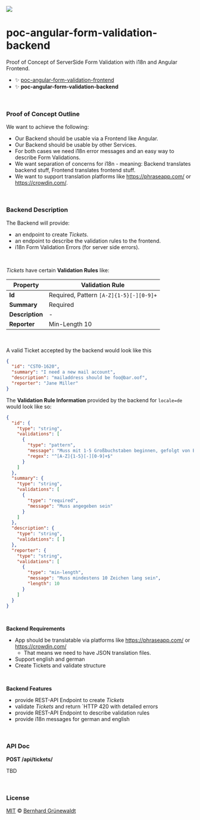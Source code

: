 [![](https://comsysto.github.io/poc-angular-form-validation-backend/doc/banner.svg)](https://github.com/comsysto/poc-angular-form-validation-backend)

# poc-angular-form-validation-backend

Proof of Concept of ServerSide Form Validation with i18n and Angular Frontend.

 * :sparkles: [poc-angular-form-validation-frontend](https://github.com/comsysto/poc-angular-form-validation-frontend)
 * :sparkles: **poc-angular-form-validation-backend**

&nbsp;

### Proof of Concept Outline

We want to achieve the following:

 * Our Backend should be usable via a Frontend like Angular.
 * Our Backend should be usable by other Services.
 * For both cases we need i18n error messages and an easy way to describe Form Validations.
 * We want separation of concerns for i18n - meaning: Backend translates backend stuff, Frontend translates frontend stuff.
 * We want to support translation platforms like https://phraseapp.com/ or https://crowdin.com/.
 


&nbsp;

### Backend Description


The Backend will provide: 

 * an endpoint to create *Tickets*.
 * an endpoint to describe the validation rules to the frontend.
 * i18n Form Validation Errors (for server side errors).

&nbsp;

*Tickets* have certain **Validation Rules** like:

| Property        | Validation Rule                         |
|-----------------|-----------------------------------------|
| **Id**          | Required, Pattern `[A-Z]{1-5}[-][0-9]+` |
| **Summary**     | Required                                |
| **Description** | -                                       |
| **Reporter**    | Min-Length 10                           |

&nbsp;

A valid Ticket accepted by the backend would look like this

```json
{
  "id": "CSTO-1620",
  "summary": "I need a new mail account",
  "description": "mailaddress should be foo@bar.oof",
  "reporter": "Jane Miller"
}
```

The **Validation Rule Information** provided by the backend for `locale=de` would look like so:

```json
{
  "id": {
    "type": "string",
    "validations": [
      { 
        "type": "pattern",
        "message": "Muss mit 1-5 Großbuchstaben beginnen, gefolgt von Bindestrich, gefolgt von Zahlen",
        "regex": "^[A-Z]{1-5}[-][0-9]+$"         
      }
    ]
  },
  "summary": {
    "type": "string",
    "validations": [
      { 
        "type": "required",
        "message": "Muss angegeben sein"       
      }
    ]
  },
  "description": {
    "type": "string",
    "validations": [ ]
  },  
  "reporter": {
    "type": "string",
    "validations": [
      { 
        "type": "min-length",
        "message": "Muss mindestens 10 Zeichen lang sein",
        "length": 10       
      }
    ]
  }
}
```

&nbsp;

**Backend Requirements**

 * App should be translatable via platforms like https://phraseapp.com/ or https://crowdin.com/
   * That means we need to have JSON translation files.
 * Support english and german
 * Create Tickets and validate structure

&nbsp;

**Backend Features**

 * provide REST-API Endpoint to create *Tickets* 
 * validate *Tickets* and return `HTTP 420 with detailed errors
 * provide REST-API Endpoint to describe validation rules
 * provide i18n messages for german and english 


   
&nbsp;

### API Doc


**POST /api/tickets/**

TBD



&nbsp;

### License

[MIT](./LICENSE) © [Bernhard Grünewaldt](https://github.com/clouless)
